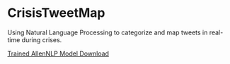 # CrisisTweetMap
Using Natural Language Processing to categorize and map tweets in real-time during crises.


[Trained AllenNLP Model Download](https://drive.google.com/file/d/1NVJknCSK_Gk6-1xORJ35TgOMIsOBdEtS/view?usp=sharing)